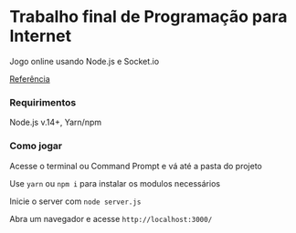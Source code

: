 # Trabalho final de Programação para Internet

Jogo online usando Node.js e Socket.io

[Referência](https://www.youtube.com/playlist?list=PLMdYygf53DP5SVQQrkKCVWDS0TwYLVitL)

### Requirimentos

Node.js v.14+, Yarn/npm

### Como jogar

Acesse o terminal ou Command Prompt e vá até a pasta do projeto

Use `yarn` ou `npm i` para instalar os modulos necessários

Inicie o server com `node server.js`

Abra um navegador e acesse `http://localhost:3000/`
